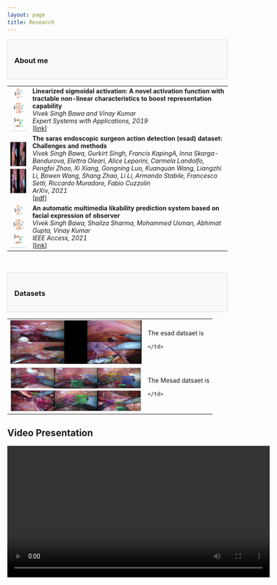 ```yaml
---
layout: page
title: Research
---
```


<div style="border: 1px solid #ddd; background-color: #f9f9f9; padding: 15px; margin-bottom: 15px;">
    <h3>About me</h3>
</div>


<table border="0" rules=none cellspacing="0" cellpadding="0">
 <tr rules=none>
<td>
 <img width="200" height="100" src="assets/img/paper/facial.png">
</td>
<td>
<b> Linearized sigmoidal activation: A novel activation function with tractable non-linear characteristics to boost representation capability</b> <br>
 <i>  Vivek Singh Bawa and Vinay Kumar </i> <br>
 <i> Expert Systems with Applications, 2019 </i> <br>
 [<a href="https://www.sciencedirect.com/science/article/pii/S0957417418307619">link</a>] 
 </td>
</tr>

<tr rules=none>
<td>
 <img width="200" height="120" src="assets/img/paper/esad.png">
</td>
<td>
<b> The saras endoscopic surgeon action detection (esad) dataset: Challenges and methods</b> <br>
 <i> Vivek Singh Bawa, Gurkirt Singh, Francis KapingA, Inna Skarga-Bandurova, Elettra Oleari, Alice Leporini, Carmela Landolfo, Pengfei Zhao, Xi Xiang, Gongning Luo, Kuanquan Wang, Liangzhi Li, Bowen Wang, Shang Zhao, Li Li, Armando Stabile, Francesco Setti, Riccardo Muradore, Fabio Cuzzolin</u> </i> <br>
  <i> ArXiv, 2021 </i> <br>
   [<a href="https://arxiv.org/pdf/2104.03178">pdf</a>] 
 </td>
</tr>

 <tr rules=none>
<td>
 <img width="200" height="100" src="assets/img/paper/facial.png">
</td>
<td>
<b>An automatic multimedia likability prediction system based on facial expression of observer</b> <br>
 <i>Vivek Singh Bawa, Shailza Sharma, Mohammed Usman, Abhimat Gupta, Vinay Kumar</i> <br>
 <i>IEEE Access, 2021 </i> <br>
 [<a href="https://ieeexplore.ieee.org/abstract/document/9504548">link</a>] 
 </td>
</tr>
 
</table>

<br>
<br>



<div style="border: 1px solid #ddd; background-color: #f9f9f9; padding: 15px; margin-bottom: 15px;">
    <h3>Datasets</h3>
</div>




<table border="0" rules=none cellspacing="0" cellpadding="0">

<tr rules=none>
    <td>
        <img width="300" height="100" src="/assets/img/paper/esad_dataset.png">
    </td>
    <td>
    The esad datsaet is 

    </td>
</tr>

<tr rules=none>
    <td>
        <img width="300" height="100" src="/assets/img/paper/mesad_dataset.png">
    </td>
    <td>
    The Mesad datsaet is 

    </td>
</tr>
 
</table>



## Video Presentation
<video width="600" controls>
  <source src="https://drive.google.com/file/d/1Ey32z2bgyEDJ0YEFsLnscKr91nQE6dvB/view?usp=sharing" type="video/mp4">
  Your browser does not support the video tag.
</video>
